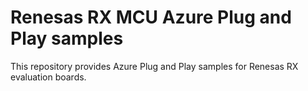 # Renesas RX MCU Azure Plug and Play samples
This repository provides Azure Plug and Play samples for Renesas RX evaluation boards.